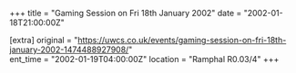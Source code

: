 +++
title = "Gaming Session on Fri 18th January 2002"
date = "2002-01-18T21:00:00Z"

[extra]
original = "https://uwcs.co.uk/events/gaming-session-on-fri-18th-january-2002-1474488927908/"    
ent_time = "2002-01-19T04:00:00Z"
location = "Ramphal R0.03/4"
+++



